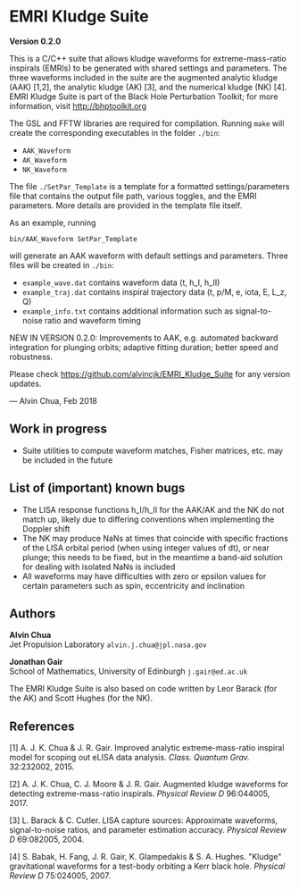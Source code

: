 # EMRI Kludge Suite

**Version 0.2.0**

This is a C/C++ suite that allows kludge waveforms for extreme-mass-ratio inspirals (EMRIs) to be generated with shared settings and parameters. The three waveforms included in the suite are the augmented analytic kludge (AAK) [1,2], the analytic kludge (AK) [3], and the numerical kludge (NK) [4]. EMRI Kludge Suite is part of the Black Hole Perturbation Toolkit; for more information, visit http://bhptoolkit.org

The GSL and FFTW libraries are required for compilation. Running `make` will create the corresponding executables in the folder `./bin`:

- `AAK_Waveform`
- `AK_Waveform`
- `NK_Waveform`

The file `./SetPar_Template` is a template for a formatted settings/parameters file that contains the output file path, various toggles, and the EMRI parameters. More details are provided in the template file itself.

As an example, running

`bin/AAK_Waveform SetPar_Template`

will generate an AAK waveform with default settings and parameters. Three files will be created in `./bin`:

- `example_wave.dat` contains waveform data (t, h_I, h_II)
- `example_traj.dat` contains inspiral trajectory data (t, p/M, e, iota, E, L_z, Q)
- `example_info.txt` contains additional information such as signal-to-noise ratio and waveform timing

NEW IN VERSION 0.2.0: Improvements to AAK, e.g. automated backward integration for plunging orbits; adaptive fitting duration; better speed and robustness.

Please check https://github.com/alvincjk/EMRI_Kludge_Suite for any version updates.

&mdash; Alvin Chua, Feb 2018

## Work in progress

- Suite utilities to compute waveform matches, Fisher matrices, etc. may be included in the future

## List of (important) known bugs

- The LISA response functions h_I/h_II for the AAK/AK and the NK do not match up, likely due to differing conventions when implementing the Doppler shift
- The NK may produce NaNs at times that coincide with specific fractions of the LISA orbital period (when using integer values of dt), or near plunge; this needs to be fixed, but in the meantime a band-aid solution for dealing with isolated NaNs is included
- All waveforms may have difficulties with zero or epsilon values for certain parameters such as spin, eccentricity and inclination

## Authors

**Alvin Chua**  
Jet Propulsion Laboratory
`alvin.j.chua@jpl.nasa.gov`

**Jonathan Gair**  
School of Mathematics, University of Edinburgh
`j.gair@ed.ac.uk`

The EMRI Kludge Suite is also based on code written by Leor Barack (for the AK) and Scott Hughes (for the NK).

## References

[1] A. J. K. Chua & J. R. Gair. Improved analytic extreme-mass-ratio inspiral model for scoping out eLISA data analysis. *Class. Quantum Grav.* 32:232002, 2015.

[2] A. J. K. Chua, C. J. Moore & J. R. Gair. Augmented kludge waveforms for detecting extreme-mass-ratio inspirals. *Physical Review D* 96:044005, 2017.

[3] L. Barack & C. Cutler. LISA capture sources: Approximate waveforms, signal-to-noise ratios, and parameter estimation accuracy. *Physical Review D* 69:082005, 2004.

[4] S. Babak, H. Fang, J. R. Gair, K. Glampedakis & S. A. Hughes. "Kludge" gravitational waveforms for a test-body orbiting a Kerr black hole. *Physical Review D* 75:024005, 2007.
